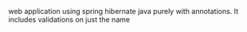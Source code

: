 web application using spring hibernate java purely with annotations. It includes validations on just the name
